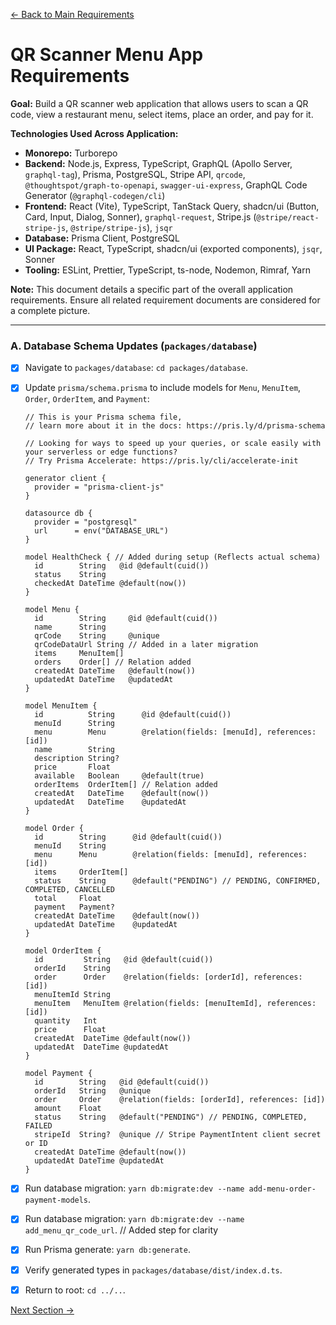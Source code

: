 [<- Back to Main Requirements](requirements.md)

# QR Scanner Menu App Requirements

**Goal:** Build a QR scanner web application that allows users to scan a QR code, view a restaurant menu, select items, place an order, and pay for it.

**Technologies Used Across Application:**

- **Monorepo:** Turborepo
- **Backend:** Node.js, Express, TypeScript, GraphQL (Apollo Server, `graphql-tag`), Prisma, PostgreSQL, Stripe API, `qrcode`, `@thoughtspot/graph-to-openapi`, `swagger-ui-express`, GraphQL Code Generator (`@graphql-codegen/cli`)
- **Frontend:** React (Vite), TypeScript, TanStack Query, shadcn/ui (Button, Card, Input, Dialog, Sonner), `graphql-request`, Stripe.js (`@stripe/react-stripe-js`, `@stripe/stripe-js`), `jsqr`
- **Database:** Prisma Client, PostgreSQL
- **UI Package:** React, TypeScript, shadcn/ui (exported components), `jsqr`, Sonner
- **Tooling:** ESLint, Prettier, TypeScript, ts-node, Nodemon, Rimraf, Yarn

**Note:** This document details a specific part of the overall application requirements. Ensure all related requirement documents are considered for a complete picture.

---

### A. Database Schema Updates (`packages/database`)

- [x] Navigate to `packages/database`: `cd packages/database`.
- [x] Update `prisma/schema.prisma` to include models for `Menu`, `MenuItem`, `Order`, `OrderItem`, and `Payment`:

  ```prisma
  // This is your Prisma schema file,
  // learn more about it in the docs: https://pris.ly/d/prisma-schema

  // Looking for ways to speed up your queries, or scale easily with your serverless or edge functions?
  // Try Prisma Accelerate: https://pris.ly/cli/accelerate-init

  generator client {
    provider = "prisma-client-js"
  }

  datasource db {
    provider = "postgresql"
    url      = env("DATABASE_URL")
  }

  model HealthCheck { // Added during setup (Reflects actual schema)
    id        String   @id @default(cuid())
    status    String
    checkedAt DateTime @default(now())
  }

  model Menu {
    id        String     @id @default(cuid())
    name      String
    qrCode    String     @unique
    qrCodeDataUrl String // Added in a later migration
    items     MenuItem[]
    orders    Order[] // Relation added
    createdAt DateTime   @default(now())
    updatedAt DateTime   @updatedAt
  }

  model MenuItem {
    id          String      @id @default(cuid())
    menuId      String
    menu        Menu        @relation(fields: [menuId], references: [id])
    name        String
    description String?
    price       Float
    available   Boolean     @default(true)
    orderItems  OrderItem[] // Relation added
    createdAt   DateTime    @default(now())
    updatedAt   DateTime    @updatedAt
  }

  model Order {
    id        String      @id @default(cuid())
    menuId    String
    menu      Menu        @relation(fields: [menuId], references: [id])
    items     OrderItem[]
    status    String      @default("PENDING") // PENDING, CONFIRMED, COMPLETED, CANCELLED
    total     Float
    payment   Payment?
    createdAt DateTime    @default(now())
    updatedAt DateTime    @updatedAt
  }

  model OrderItem {
    id         String   @id @default(cuid())
    orderId    String
    order      Order    @relation(fields: [orderId], references: [id])
    menuItemId String
    menuItem   MenuItem @relation(fields: [menuItemId], references: [id])
    quantity   Int
    price      Float
    createdAt  DateTime @default(now())
    updatedAt  DateTime @updatedAt
  }

  model Payment {
    id        String   @id @default(cuid())
    orderId   String   @unique
    order     Order    @relation(fields: [orderId], references: [id])
    amount    Float
    status    String   @default("PENDING") // PENDING, COMPLETED, FAILED
    stripeId  String?  @unique // Stripe PaymentIntent client secret or ID
    createdAt DateTime @default(now())
    updatedAt DateTime @updatedAt
  }
  ```

- [x] Run database migration: `yarn db:migrate:dev --name add-menu-order-payment-models`.
- [x] Run database migration: `yarn db:migrate:dev --name add_menu_qr_code_url`. // Added step for clarity
- [x] Run Prisma generate: `yarn db:generate`.
- [x] Verify generated types in `packages/database/dist/index.d.ts`.
- [x] Return to root: `cd ../..`.

[Next Section ->](reqs_IB_backend_setup.md)
